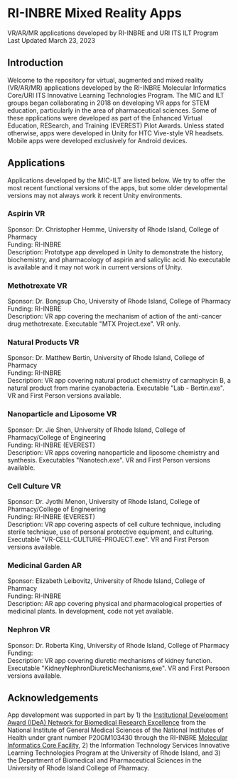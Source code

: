 # RI-INBRE Mixed Reality Apps
VR/AR/MR applications developed by RI-INBRE and URI ITS ILT Program
Last Updated March 23, 2023

## Introduction

Welcome to the repository for virtual, augmented and mixed reality (VR/AR/MR) applications developed by the RI-INBRE Molecular Informatics Core/URI ITS Innovative Learning Technologies Program.  The MIC and ILT groups began collaborating in 2018 on developing VR apps for STEM education, particularly in the area of pharmaceutical sciences.  Some of these applications were developed as part of the Enhanced Virtual Education, RESearch, and Training (EVEREST) Pilot Awards.  Unless stated otherwise, apps were developed in Unity for HTC Vive-style VR headsets.  Mobile apps were developed exclusively for Android devices.

## Applications

Applications developed by the MIC-ILT are listed below.  We try to offer the most recent functional versions of the apps, but some older developmental versions may not always work it recent Unity environments.

### Aspirin VR

Sponsor: Dr. Christopher Hemme, University of Rhode Island, College of Pharmacy<br>
Funding: RI-INBRE<br>
Description: Prototype app developed in Unity to demonstrate the history, biochemistry, and pharmacology of aspirin and salicylic acid.  No executable is available and it may not work in current versions of Unity.<br>

### Methotrexate VR

Sponsor: Dr. Bongsup Cho, University of Rhode Island, College of Pharmacy<br>
Funding: RI-INBRE<br>
Description: VR app covering the mechanism of action of the anti-cancer drug methotrexate.  Executable "MTX Project.exe".  VR only.<br>

### Natural Products VR

Sponsor: Dr. Matthew Bertin, University of Rhode Island, College of Pharmacy<br>
Funding: RI-INBRE<br>
Description: VR app covering natural product chemistry of carmaphycin B, a natural product from marine cyanobacteria.  Executable "Lab - Bertin.exe".  VR and First Person versions available.<br>

### Nanoparticle and Liposome VR

Sponsor: Dr. Jie Shen, University of Rhode Island, College of Pharmacy/College of Engineering<br>
Funding: RI-INBRE (EVEREST)<br>
Description: VR apps covering nanoparticle and liposome chemistry and synthesis.  Executables "Nanotech.exe".  VR and First Person versions available.<br>

### Cell Culture VR

Sponsor: Dr. Jyothi Menon, University of Rhode Island, College of Pharmacy/College of Engineering<br>
Funding: RI-INBRE (EVEREST)<br>
Description: VR app covering aspects of cell culture technique, including sterile technique, use of personal protective equipment, and culturing.  Executable "VR-CELL-CULTURE-PROJECT.exe".  VR and First Person versions available.<br>

### Medicinal Garden AR

Sponsor: Elizabeth Leibovitz, University of Rhode Island, College of Pharmacy<br>
Funding: RI-INBRE<br>
Description: AR app covering physical and pharmacological properties of medicinal plants.  In development, code not yet available.<br>

### Nephron VR

Sponsor: Dr. Roberta King, University of Rhode Island, College of Pharmacy<br>
Funding: <br>
Description: VR app covering diuretic mechanisms of kidney function.  Executable "KidneyNephronDiureticMechanisms,exe".  VR and First Persoon versions available.<br>

## Acknowledgements

App development was supported in part by 1) the [Institutional Development Award (IDeA) Network for Biomedical Research Excellence](https://nigms.nih.gov/Research/DRCB/IDeA/Pages/INBRE.aspx) from the National Institute of General Medical Sciences of the National Institutes of Health under grant number P20GM103430 through the RI-INBRE [Molecular Informatics Core Facility](https://web.uri.edu/riinbre/mic/), 2) the Information Technology Services Innovative Learning Technologies Program at the University of Rhode Island, and 3) the Department of Biomedical and Pharmaceutical Sciences in the University of Rhode Island College of Pharmacy.
